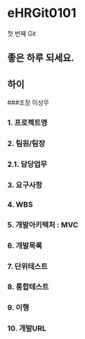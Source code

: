 # eHRGit0101
첫 번째 Git

## 좋은 하루 되세요.
## 하이

###조장
이상무

### 1. 프로젝트명

### 2. 팀원/팀장

### 2.1. 담당업무

### 3. 요구사항

### 4. WBS

### 5. 개발아키텍처 : MVC

### 6. 개발목록

### 7. 단위테스트

### 8. 통합테스트

### 9. 이행

### 10. 개발URL
